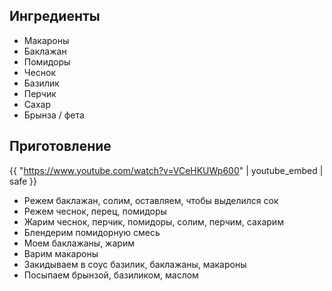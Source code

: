 ## Ингредиенты

- Макароны
- Баклажан
- Помидоры
- Чеснок
- Базилик
- Перчик
- Сахар
- Брынза / фета

## Приготовление

{{ "https://www.youtube.com/watch?v=VCeHKUWp600" | youtube_embed | safe }}

- Режем баклажан, солим, оставляем, чтобы выделился сок
- Режем чеснок, перец, помидоры
- Жарим чеснок, перчик, помидоры, солим, перчим, сахарим
- Блендерим помидорную смесь
- Моем баклажаны, жарим
- Варим макароны
- Закидываем в соус базилик, баклажаны, макароны
- Посыпаем брынзой, базиликом, маслом